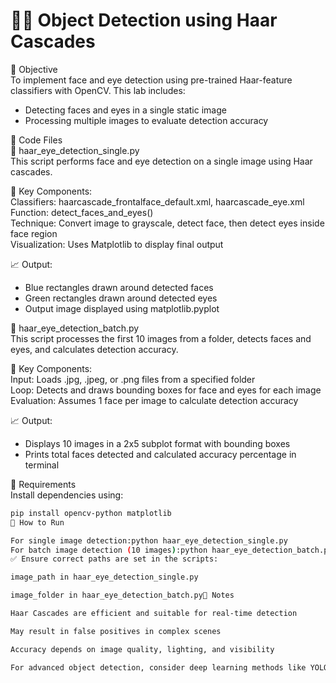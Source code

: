 # 🕵️‍♂️ Object Detection using Haar Cascades

🎯 Objective  
To implement face and eye detection using pre-trained Haar-feature classifiers with OpenCV. This lab includes:

- Detecting faces and eyes in a single static image  
- Processing multiple images to evaluate detection accuracy  

📁 Code Files  
🔹 haar_eye_detection_single.py  
This script performs face and eye detection on a single image using Haar cascades.

📌 Key Components:  
Classifiers: haarcascade_frontalface_default.xml, haarcascade_eye.xml  
Function: detect_faces_and_eyes()  
Technique: Convert image to grayscale, detect face, then detect eyes inside face region  
Visualization: Uses Matplotlib to display final output  

📈 Output:  
- Blue rectangles drawn around detected faces  
- Green rectangles drawn around detected eyes  
- Output image displayed using matplotlib.pyplot  

🔹 haar_eye_detection_batch.py  
This script processes the first 10 images from a folder, detects faces and eyes, and calculates detection accuracy.

📌 Key Components:  
Input: Loads .jpg, .jpeg, or .png files from a specified folder  
Loop: Detects and draws bounding boxes for face and eyes for each image  
Evaluation: Assumes 1 face per image to calculate detection accuracy  

📈 Output:  
- Displays 10 images in a 2x5 subplot format with bounding boxes  
- Prints total faces detected and calculated accuracy percentage in terminal  

🧰 Requirements  
Install dependencies using:

```bash
pip install opencv-python matplotlib
🔁 How to Run

For single image detection:python haar_eye_detection_single.py
For batch image detection (10 images):python haar_eye_detection_batch.py
✅ Ensure correct paths are set in the scripts:

image_path in haar_eye_detection_single.py

image_folder in haar_eye_detection_batch.py📌 Notes

Haar Cascades are efficient and suitable for real-time detection

May result in false positives in complex scenes

Accuracy depends on image quality, lighting, and visibility

For advanced object detection, consider deep learning methods like YOLO or SSD

